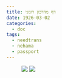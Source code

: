 ```yaml
---
title: דף מדרכון רומני
date: 1926-03-02
categories:
  - doc
tags:
  - needtrans
  - nehama
  - passport
---
```


<figure class="half">
    <a  href="/haskindocs/assets/images/1926-03-02-romanian-passport-09.jpg">
    <img src="/haskindocs/assets/images/1926-03-02-romanian-passport-09.jpg"></a>
    <a  href="/haskindocs/assets/images/1926-03-02-romanian-passport-10.jpg">
    <img src="/haskindocs/assets/images/1926-03-02-romanian-passport-10.jpg"></a>
</figure>

